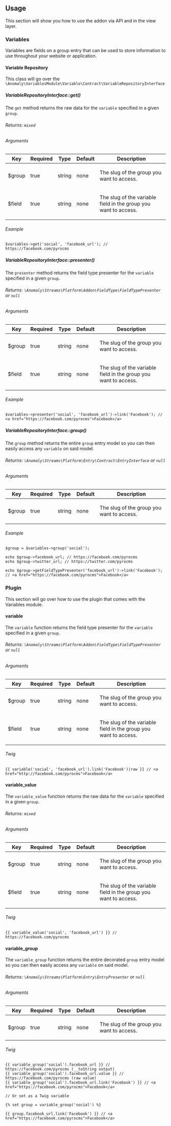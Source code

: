 ## Usage[](#usage)

This section will show you how to use the addon via API and in the view layer.


### Variables[](#usage/variables)

Variables are fields on a group entry that can be used to store information to use throughout your website or application.


#### Variable Repository[](#usage/variables/variable-repository)

This class will go over the `\Anomaly\VariablesModule\Variable\Contract\VariableRepositoryInterface`


##### VariableRepositoryInterface::get()[](#usage/variables/variable-repository/variablerepositoryinterface-get)

The `get` method returns the raw data for the `variable` specified in a given `group`.

###### Returns: `mixed`

###### Arguments

<table class="table table-bordered table-striped">

<thead>

<tr>

<th>Key</th>

<th>Required</th>

<th>Type</th>

<th>Default</th>

<th>Description</th>

</tr>

</thead>

<tbody>

<tr>

<td>

$group

</td>

<td>

true

</td>

<td>

string

</td>

<td>

none

</td>

<td>

The slug of the group you want to access.

</td>

</tr>

<tr>

<td>

$field

</td>

<td>

true

</td>

<td>

string

</td>

<td>

none

</td>

<td>

The slug of the variable field in the group you want to access.

</td>

</tr>

</tbody>

</table>

###### Example

    $variables->get('social', 'facebook_url'); // https://facebook.com/pyrocms


##### VariableRepositoryInterface::presenter()[](#usage/variables/variable-repository/variablerepositoryinterface-presenter)

The `presenter` method returns the field type presenter for the `variable` specified in a given `group`.

###### Returns: `\Anomaly\Streams\Platform\Addon\FieldType\FieldTypePresenter` or `null`

###### Arguments

<table class="table table-bordered table-striped">

<thead>

<tr>

<th>Key</th>

<th>Required</th>

<th>Type</th>

<th>Default</th>

<th>Description</th>

</tr>

</thead>

<tbody>

<tr>

<td>

$group

</td>

<td>

true

</td>

<td>

string

</td>

<td>

none

</td>

<td>

The slug of the group you want to access.

</td>

</tr>

<tr>

<td>

$field

</td>

<td>

true

</td>

<td>

string

</td>

<td>

none

</td>

<td>

The slug of the variable field in the group you want to access.

</td>

</tr>

</tbody>

</table>

###### Example

    $variables->presenter('social', 'facebook_url')->link('Facebook'); // <a href="https://facebook.com/pyrocms">Facebook</a>


##### VariableRepositoryInterface::group()[](#usage/variables/variable-repository/variablerepositoryinterface-group)

The `group` method returns the entire `group` entry model so you can then easily access any `variable` on said model.

###### Returns: `\Anomaly\Streams\Platform\Entry\Contract\EntryInterface` or `null`

###### Arguments

<table class="table table-bordered table-striped">

<thead>

<tr>

<th>Key</th>

<th>Required</th>

<th>Type</th>

<th>Default</th>

<th>Description</th>

</tr>

</thead>

<tbody>

<tr>

<td>

$group

</td>

<td>

true

</td>

<td>

string

</td>

<td>

none

</td>

<td>

The slug of the group you want to access.

</td>

</tr>

</tbody>

</table>

###### Example

    $group = $variables->group('social');

    echo $group->facebook_url; // https://facebook.com/pyrocms
    echo $group->twitter_url; // https://twitter.com/pyrocms

    echo $group->getFieldTypePresenter('facebook_url')->link('Facebook'); // <a href="https://facebook.com/pyrocms">Facebook</a>


### Plugin[](#usage/plugin)

This section will go over how to use the plugin that comes with the Variables module.


#### variable[](#usage/plugin/variable)

The `variable` function returns the field type presenter for the `variable` specified in a given `group`.

###### Returns: `\Anomaly\Streams\Platform\Addon\FieldType\FieldTypePresenter` or `null`

###### Arguments

<table class="table table-bordered table-striped">

<thead>

<tr>

<th>Key</th>

<th>Required</th>

<th>Type</th>

<th>Default</th>

<th>Description</th>

</tr>

</thead>

<tbody>

<tr>

<td>

$group

</td>

<td>

true

</td>

<td>

string

</td>

<td>

none

</td>

<td>

The slug of the group you want to access.

</td>

</tr>

<tr>

<td>

$field

</td>

<td>

true

</td>

<td>

string

</td>

<td>

none

</td>

<td>

The slug of the variable field in the group you want to access.

</td>

</tr>

</tbody>

</table>

###### Twig

    {{ variable('social', 'facebook_url').link('Facebook')|raw }} // <a href="http://facebook.com/pyrocms">Facebook</a>


#### variable_value[](#usage/plugin/variable-value)

The `variable_value` function returns the raw data for the `variable` specified in a given `group`.

###### Returns: `mixed`

###### Arguments

<table class="table table-bordered table-striped">

<thead>

<tr>

<th>Key</th>

<th>Required</th>

<th>Type</th>

<th>Default</th>

<th>Description</th>

</tr>

</thead>

<tbody>

<tr>

<td>

$group

</td>

<td>

true

</td>

<td>

string

</td>

<td>

none

</td>

<td>

The slug of the group you want to access.

</td>

</tr>

<tr>

<td>

$field

</td>

<td>

true

</td>

<td>

string

</td>

<td>

none

</td>

<td>

The slug of the variable field in the group you want to access.

</td>

</tr>

</tbody>

</table>

###### Twig

    {{ variable_value('social', 'facebook_url') }} // https://facebook.com/pyrocms


#### variable_group[](#usage/plugin/variable-group)

The `variable_group` function returns the entire decorated `group` entry model so you can then easily access any `variable` on said model.

###### Returns: `\Anomaly\Streams\Platform\Entry\EntryPresenter` or `null`

###### Arguments

<table class="table table-bordered table-striped">

<thead>

<tr>

<th>Key</th>

<th>Required</th>

<th>Type</th>

<th>Default</th>

<th>Description</th>

</tr>

</thead>

<tbody>

<tr>

<td>

$group

</td>

<td>

true

</td>

<td>

string

</td>

<td>

none

</td>

<td>

The slug of the group you want to access.

</td>

</tr>

</tbody>

</table>

###### Twig

    {{ variable_group('social').facebook_url }} // https://facebook.com/pyrocms (__toString output)
    {{ variable_group('social').facebook_url.value }} // https://facebook.com/pyrocms (raw value)
    {{ variable_group('social').facebook_url.link('Facebook') }} // <a href="https://facebook.com/pyrocms">Facebook</a>

    // Or set as a Twig variable

    {% set group = variable_group('social') %}

    {{ group.facebook_url.link('Facebook') }} // <a href="https://facebook.com/pyrocms">Facebook</a>
